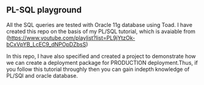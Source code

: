 ## PL-SQL playground 
All the SQL queries are tested with Oracle 11g database using Toad.  I have created this repo on the basis of my PL/SQL tutorial, which is avaiable from (https://www.youtube.com/playlist?list=PL9jYtzOk-bCxVpYB_LcEC9_dNPOpDZbsS)

In this repo, I have also specified and created a project to demonstrate how we can create a deployment package for PRODUCTION deployment.Thus, if you follow this tutorial throughly then you can gain indepth knowledge of PL/SQl and oracle database. 
